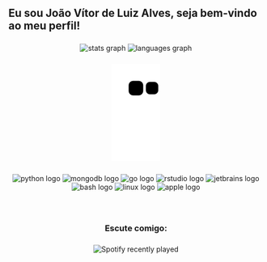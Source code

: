 <h2 align="left">Eu sou João Vítor de Luiz Alves, seja bem-vindo ao meu perfil!</h2>

###

<div align="center">
  <img src="https://github-readme-stats.vercel.app/api?hide_title=false&hide_rank=false&show_icons=true&include_all_commits=true&count_private=true&disable_animations=false&theme=vue-dark&locale=pt-br&hide_border=true&custom_title=Minhas Estatísticas&username=JV" height="150" alt="stats graph"  />
  <img src="https://github-readme-stats.vercel.app/api/top-langs?locale=pt-br&hide_title=false&layout=compact&card_width=320&langs_count=12&theme=vue-dark&hide_border=true&custom_title=Linguagens mais utilizadas&username=JV" height="150" alt="languages graph"  />
</div>

###
  <div align="center">
    <img src="https://github.com/JVLAlves/JVLAlves/blob/output/github-contribution-grid-snake.svg" alt="Snake-animation">
  </div>
  
###

<div align="center">
  <img src="https://cdn.jsdelivr.net/gh/devicons/devicon/icons/python/python-original.svg" height="40" width="52" alt="python logo"  />
  <img src="https://cdn.jsdelivr.net/gh/devicons/devicon/icons/mongodb/mongodb-plain.svg" height="40" width="52" alt="mongodb logo"  />
  <img src="https://cdn.jsdelivr.net/gh/devicons/devicon/icons/go/go-original-wordmark.svg" height="40" width="52" alt="go logo"  />
  <img src="https://cdn.jsdelivr.net/gh/devicons/devicon/icons/rstudio/rstudio-plain.svg" height="40" width="52" alt="rstudio logo"  />
  <img src="https://cdn.jsdelivr.net/gh/devicons/devicon/icons/jetbrains/jetbrains-original.svg" height="40" width="52" alt="jetbrains logo"  />
  <img src="https://cdn.jsdelivr.net/gh/devicons/devicon/icons/bash/bash-original.svg" height="40" width="52" alt="bash logo"  />
  <img src="https://cdn.jsdelivr.net/gh/devicons/devicon/icons/linux/linux-original.svg" height="40" width="52" alt="linux logo"  />
  <img src="https://cdn.jsdelivr.net/gh/devicons/devicon/icons/apple/apple-original.svg" height="40" width="52" alt="apple logo"  />
</div>

###
<br>

<h3 align="center">Escute comigo:</h2>

###

<div align="center">
    <img src="https://spotify-recently-played-readme.vercel.app/api?user=22fe3eujtg75b2k5rsnvgodpa&unique=True&count=5" alt="Spotify recently played"  />
  </a>
</div>

###
